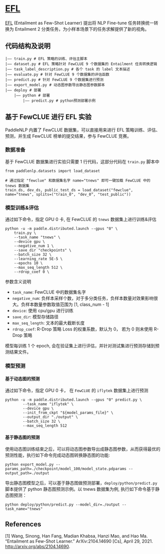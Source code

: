 # [EFL](https://arxiv.org/abs/2104.14690)

[EFL](https://arxiv.org/abs/2104.14690) (Entailment as Few-Shot Learner)  提出将 NLP Fine-tune 任务转换统一转换为 Entailment 2 分类任务，为小样本场景下的任务求解提供了新的视角。

## 代码结构及说明
```
|—— train.py # EFL 策略的训练、评估主脚本
|—— dataset.py # EFL 策略针对 FewCLUE 9 个数据集的 Entailment 任务转换逻辑
|—— task_label_description.py # 各个 task 的 label 文本描述
|—— evaluate.py # 针对 FewCLUE 9 个数据集的评估函数
|—— predict.py # 针对 FewCLUE 9 个数据集进行预测
|—— export_model.py # 动态图参数导出静态图参数脚本
|—— deploy # 部署
	|—— python # 部署
		|—— predict.py # python预测部署示例
```

## 基于 FewCLUE 进行 EFL 实验
PaddleNLP 内置了 FewCLUE 数据集，可以直接用来进行 EFL 策略训练、评估、预测，并生成 FewCLUE 榜单的提交结果，参与 FewCLUE 竞赛。

###  数据准备
基于 FewCLUE 数据集进行实验只需要  1 行代码，这部分代码在 `train.py` 脚本中

```
from paddlenlp.datasets import load_dataset

# 通过指定 "fewclue" 和数据集名字 name="tnews" 即可一键加载 FewCLUE 中的 tnews 数据集
train_ds, dev_ds, public_test_ds = load_dataset("fewclue", name="tnews", splits=("train_0", "dev_0", "test_public"))
````
### 模型训练&评估
通过如下命令，指定 GPU 0 卡,  在 FewCLUE 的 `tnews` 数据集上进行训练&评估
```
python -u -m paddle.distributed.launch --gpus "0" \
    train.py \
    --task_name "tnews" \
    --device gpu \
    --negative_num 1 \
    --save_dir "checkpoints" \
    --batch_size 32 \
    --learning_rate 5E-5 \
    --epochs 10 \
    --max_seq_length 512 \
    --rdrop_coef 0 \
```
参数含义说明
- `task_name`: FewCLUE 中的数据集名字
- `negative_num`:  负样本采样个数，对于多分类任务，负样本数量对效果影响很大。负样本数量参数取值范围为 [1, class_num - 1]
- `device`: 使用 cpu/gpu 进行训练
- `save_dir`: 模型存储路径
- `max_seq_length`: 文本的最大截断长度
- `rdrop_coef`: R-Drop 策略 Loss 的权重系数，默认为 0， 若为 0 则未使用 R-Drop 策略

模型每训练 1 个 epoch,  会在验证集上进行评估，并针对测试集进行预测存储到预测结果文件。

### 模型预测
#### 基于动态图的预测
通过如下命令，指定 GPU 0 卡， 在 `FewCLUE` 的 `iflytek` 数据集上进行预测
```
python -u -m paddle.distributed.launch --gpus "0" predict.py \
        --task_name "iflytek" \
        --device gpu \
        --init_from_ckpt "${model_params_file}" \
        --output_dir "./output" \
        --batch_size 32 \
        --max_seq_length 512
```

#### 基于静态图的预测

使用动态图训练结束之后，可以将动态图参数导出成静态图参数，从而获得最优的预测性能，执行如下命令完成动态图转换静态图的功能:
```
python export_model.py --params_path=./checkpoint/model_100/model_state.pdparams --output_path=./output

```

导出静态图模型之后，可以基于静态图做预测部署，`deploy/python/predict.py` 脚本提供了 python 静态图预测示例。以 tnews 数据集为例, 执行如下命令基于静态图预测：
```
python deploy/python/predict.py --model_dir=./output --task_name="tnews"

```

## References
[1] Wang, Sinong, Han Fang, Madian Khabsa, Hanzi Mao, and Hao Ma. “Entailment as Few-Shot Learner.” ArXiv:2104.14690 [Cs], April 29, 2021. http://arxiv.org/abs/2104.14690.
